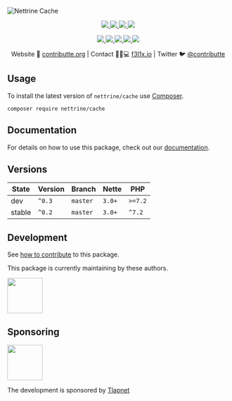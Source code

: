 ![Nettrine Cache](https://heatbadger.now.sh/github/readme/nettrine/cache/)

<p align=center>
  <a href="https://github.com/nettrine/cache/actions">
    <img src="https://badgen.net/github/checks/nettrine/cache/master?cache=300">
  </a>
  <a href="https://coveralls.io/r/nettrine/cache">
    <img src="https://badgen.net/coveralls/c/github/nettrine/cache?cache=300">
  </a>
  <a href="https://packagist.org/packages/nettrine/cache">
    <img src="https://badgen.net/packagist/dm/nettrine/cache">
  </a>
  <a href="https://packagist.org/packages/nettrine/cache">
    <img src="https://badgen.net/packagist/v/nettrine/cache">
  </a>
</p>
<p align=center>
  <a href="https://packagist.org/packages/nettrine/cache">
    <img src="https://badgen.net/packagist/php/nettrine/cache">
  </a>
  <a href="https://github.com/nettrine/cache">
    <img src="https://badgen.net/github/license/nettrine/cache">
  </a>
  <a href="http://bit.ly/apittegitter">
    <img src="https://badgen.net/badge/chat/apitte/cyan">
  </a>
  <a href="https://bit.ly/cttfo">
    <img src="https://badgen.net/badge/support/forum/yellow">
  </a>
  <a href="https://contributte.org/partners.html">
    <img src="https://badgen.net/badge/become/a%20patron/F96854">
  </a>
<p>

<p align=center>
Website 🚀 <a href="https://contributte.org">contributte.org</a> | Contact 👨🏻💻 <a href="https://f3l1x.io">f3l1x.io</a> | Twitter 🐦 <a href="https://twitter.com/contributte">@contributte</a>
</p>

## Usage

To install the latest version of `nettrine/cache` use [Composer](https://getcomposer.com).

```
composer require nettrine/cache
```

## Documentation

For details on how to use this package, check out our [documentation](.docs).

## Versions

| State  | Version | Branch   | Nette  | PHP     |
|--------|---------|----------|--------|---------|
| dev    | `^0.3`  | `master` | `3.0+` | `>=7.2` |
| stable | `^0.2`  | `master` | `3.0+` | `^7.2`  |

## Development

See [how to contribute](https://contributte.org/contributing.html) to this package.

This package is currently maintaining by these authors.

<a href="https://github.com/f3l1x">
  <img width="80" height="80" src="https://avatars2.githubusercontent.com/u/538058?v=3&s=80">
</a>

## Sponsoring

<a href="https://github.com/tlapnet">
  <img width="80" height="80" src="https://avatars1.githubusercontent.com/u/22914186?s=80&v=4">
</a>

The development is sponsored by [Tlapnet](https://www.tlapnet.cz)


